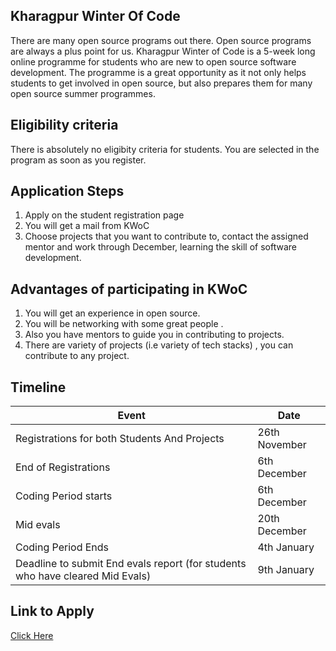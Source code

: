 ## Kharagpur Winter Of Code
There are many open source programs out there. Open source programs are always a plus point for us.
Kharagpur Winter of Code is a 5-week long online programme for students who are new to open source software development. 
The programme is a great opportunity as it  not only helps students to get involved in open source, but also prepares them for many open source summer programmes.

## Eligibility criteria
There is absolutely no eligibity criteria for students. You are selected in the program as soon as you register. 

## Application Steps
1. Apply on the student registration page
2. You will get a mail from KWoC
3. Choose projects that you want to contribute to, contact the assigned mentor and work through December, learning the skill of software development.

## Advantages of participating in KWoC
1. You will get an experience in open source.
2. You will be networking with some great people .
3. Also you have mentors to guide you in contributing to projects.
4. There are variety of projects (i.e variety of tech stacks) , you can contribute to any project.

## Timeline 
| Event | Date |
|--------|-------|
|Registrations for both Students And Projects | 26th November |
|End of Registrations | 6th December |
| Coding Period starts | 6th December |
| Mid evals | 20th December |
| Coding Period Ends |  4th January |
| Deadline to submit End evals report (for students who have cleared Mid Evals) | 9th January |

## Link to Apply
[Click Here](https://kwoc.kossiitkgp.org/)
